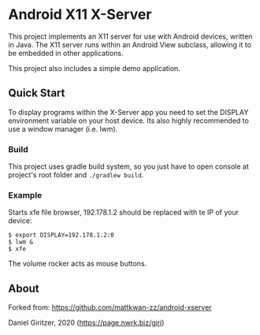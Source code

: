 Android X11 X-Server
=============

This project implements an X11 server for use with Android devices, written in Java. The X11 server runs within an Android View subclass, allowing it to be embedded in other applications.

This project also includes a simple demo application. 

Quick Start
----------------

To display programs within the X-Server app you need to set the DISPLAY environment variable on your host device. Its also highly recommended to use a window manager (i.e. lwm).

### Build

This project uses gradle build system, so you just have to open console at project's root folder and `./gradlew build`.


### Example 

Starts xfe file browser, 192.178.1.2 should be replaced with te IP of your device:

```
$ export DISPLAY=192.178.1.2:0
$ lwm &
$ xfe
```

The volume rocker acts as mouse buttons.

About
--------

Forked from: https://github.com/mattkwan-zz/android-xserver

Daniel Giritzer, 2020 (https://page.nwrk.biz/giri)